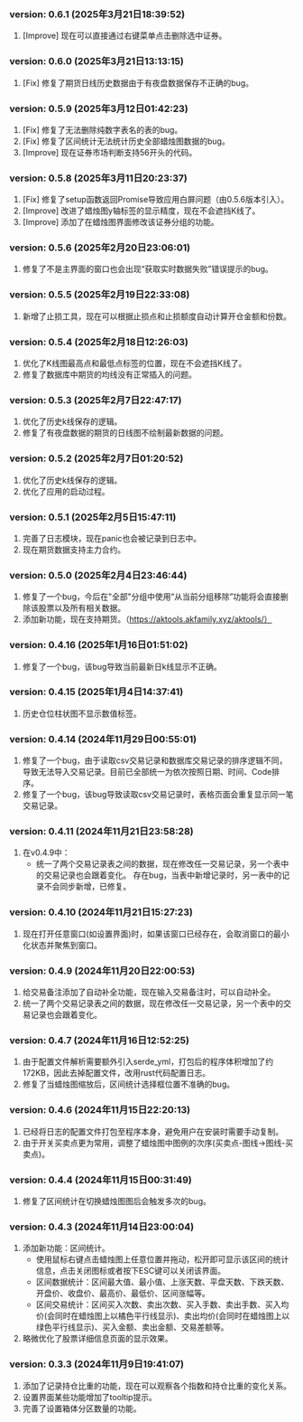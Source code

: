 ### version: 0.6.1 (2025年3月21日18:39:52)
1. [Improve] 现在可以直接通过右键菜单点击删除选中证券。

### version: 0.6.0 (2025年3月21日13:13:15)
1. [Fix] 修复了期货日线历史数据由于有夜盘数据保存不正确的bug。

### version: 0.5.9 (2025年3月12日01:42:23)
1. [Fix] 修复了无法删除纯数字表名的表的bug。
2. [Fix] 修复了区间统计无法统计历史全部蜡烛图数据的bug。
3. [Improve] 现在证券市场判断支持56开头的代码。

### version: 0.5.8 (2025年3月11日20:23:37)
1. [Fix] 修复了setup函数返回Promise导致应用白屏问题（由0.5.6版本引入）。
2. [Improve] 改进了蜡烛图y轴标签的显示精度，现在不会遮挡K线了。
3. [Improve] 添加了在蜡烛图界面修改该证券分组的功能。

### version: 0.5.6 (2025年2月20日23:06:01)
1. 修复了不是主界面的窗口也会出现“获取实时数据失败”错误提示的bug。

### version: 0.5.5 (2025年2月19日22:33:08)
1. 新增了止损工具，现在可以根据止损点和止损额度自动计算开仓金额和份数。

### version: 0.5.4 (2025年2月18日12:26:03)
1. 优化了K线图最高点和最低点标签的位置，现在不会遮挡K线了。
2. 修复了数据库中期货的均线没有正常插入的问题。

### version: 0.5.3 (2025年2月7日22:47:17)
1. 优化了历史k线保存的逻辑。
2. 修复了有夜盘数据的期货的日线图不绘制最新数据的问题。

### version: 0.5.2 (2025年2月7日01:20:52)
1. 优化了历史k线保存的逻辑。
2. 优化了应用的启动过程。

### version: 0.5.1 (2025年2月5日15:47:11)
1. 完善了日志模块，现在panic也会被记录到日志中。
2. 现在期货数据支持主力合约。

### version: 0.5.0 (2025年2月4日23:46:44)
1. 修复了一个bug，今后在"全部"分组中使用“从当前分组移除”功能将会直接删除该股票以及所有相关数据。
2. 添加新功能，现在支持期货。（https://aktools.akfamily.xyz/aktools/）

### version: 0.4.16 (2025年1月16日01:51:02)
1. 修复了一个bug，该bug导致当前最新日k线显示不正确。

### version: 0.4.15 (2025年1月4日14:37:41)
1. 历史仓位柱状图不显示数值标签。

### version: 0.4.14 (2024年11月29日00:55:01)
1. 修复了一个bug，由于读取csv交易记录和数据库交易记录的排序逻辑不同，导致无法导入交易记录。目前已全部统一为依次按照日期、时间、Code排序。
2. 修复了一个bug，该bug导致读取csv交易记录时，表格页面会重复显示同一笔交易记录。

### version: 0.4.11 (2024年11月21日23:58:28)
1. 在v0.4.9中：
   - 统一了两个交易记录表之间的数据，现在修改任一交易记录，另一个表中的交易记录也会跟着变化。
   存在bug，当表中新增记录时，另一表中的记录不会同步新增，已修复。

### version: 0.4.10 (2024年11月21日15:27:23)
1. 现在打开任意窗口(如设置界面)时，如果该窗口已经存在，会取消窗口的最小化状态并聚焦到窗口。

### version: 0.4.9 (2024年11月20日22:00:53)
1. 给交易备注添加了自动补全功能，现在输入交易备注时，可以自动补全。
2. 统一了两个交易记录表之间的数据，现在修改任一交易记录，另一个表中的交易记录也会跟着变化。

### version: 0.4.7 (2024年11月16日12:52:25)
1. 由于配置文件解析需要额外引入serde_yml，打包后的程序体积增加了约172KB，因此去掉配置文件，改用rust代码配置日志。
2. 修复了当蜡烛图缩放后，区间统计选择框位置不准确的bug。


### version: 0.4.6 (2024年11月15日22:20:13)
1. 已经将日志的配置文件打包至程序本身，避免用户在安装时需要手动复制。
2. 由于开关买卖点更为常用，调整了蜡烛图中图例的次序(买卖点-图线→图线-买卖点)。


### version: 0.4.4 (2024年11月15日00:31:49)
1. 修复了区间统计在切换蜡烛图图后会触发多次的bug。


### version: 0.4.3 (2024年11月14日23:00:04)
1. 添加新功能：区间统计。
   - 使用鼠标右键点击蜡烛图上任意位置并拖动，松开即可显示该区间的统计信息，点击关闭图标或者按下ESC键可以关闭该界面。
   - 区间数据统计：区间最大值、最小值、上涨天数、平盘天数、下跌天数、开盘价、收盘价、最高价、最低价、区间涨幅等。
   - 区间交易统计：区间买入次数、卖出次数、买入手数、卖出手数、买入均价(会同时在蜡烛图上以橘色平行线显示)、卖出均价(会同时在蜡烛图上以绿色平行线显示)、买入金额、卖出金额、交易差额等。
2. 略微优化了股票详细信息页面的显示效果。


### version: 0.3.3 (2024年11月9日19:41:07)
1. 添加了记录持仓比重的功能，现在可以观察各个指数和持仓比重的变化关系。
2. 设置界面某些功能增加了tooltip提示。
3. 完善了设置箱体分区数量的功能。